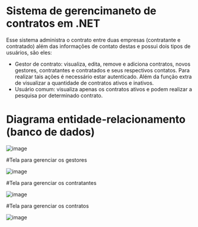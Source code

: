 # Sistema de gerencimaneto de contratos em .NET

Esse sistema administra o contrato entre duas empresas (contratante e contratado) além das informações de contato destas e possui dois tipos de usuários, são eles:

* Gestor de contrato: visualiza, edita, remove e adiciona contratos, novos gestores, contratantes e contratados e seus respectivos contatos. Para realizar tais ações é necessário estar autenticado. Além da função extra de visualizar a quantidade de contratos ativos e inativos.
* Usuário comum: visualiza apenas os contratos ativos e podem realizar a pesquisa por determinado contrato.

# Diagrama entidade-relacionamento (banco de dados)

![image](https://user-images.githubusercontent.com/48680041/146656097-7de27fba-e2a0-42a7-acde-f1c1cc1e6cc5.png)

#Tela para gerenciar os gestores

![image](https://user-images.githubusercontent.com/48680041/146656557-a5e57e19-2115-4cbb-adf8-16bea9f9b1c7.png)

#Tela para gerenciar os contratantes

![image](https://user-images.githubusercontent.com/48680041/146656645-9f60e040-e59c-4433-a3ef-843c84bab2ba.png)

#Tela para gerenciar os contratos

![image](https://user-images.githubusercontent.com/48680041/146656613-c57f4b17-718b-429a-b7f2-f9fb3896c589.png)

